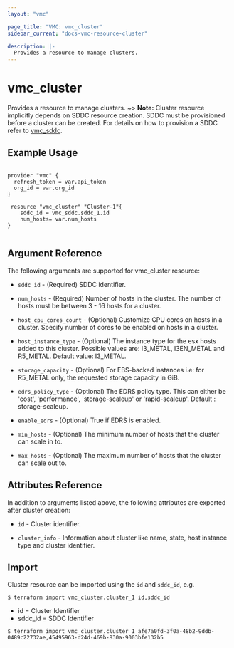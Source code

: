 ```yaml
---
layout: "vmc"

page_title: "VMC: vmc_cluster"
sidebar_current: "docs-vmc-resource-cluster"

description: |-
  Provides a resource to manage clusters.
---
```


# vmc_cluster

Provides a resource to manage clusters.
~> **Note:** Cluster resource implicitly depends on SDDC resource creation. SDDC must be provisioned before a cluster can be created. For details on how to provision a SDDC refer to [vmc_sddc](https://www.terraform.io/docs/providers/vmc/r/sddc.html).

## Example Usage

```hcl

provider "vmc" {
  refresh_token = var.api_token
  org_id = var.org_id
}

 resource "vmc_cluster" "Cluster-1"{
    sddc_id = vmc_sddc.sddc_1.id
    num_hosts= var.num_hosts
}


```

## Argument Reference

The following arguments are supported for vmc_cluster resource:

* `sddc_id` - (Required) SDDC identifier.

* `num_hosts` - (Required) Number of hosts in the cluster. The number of hosts must be between 3 - 16 hosts for a cluster.

* `host_cpu_cores_count` - (Optional) Customize CPU cores on hosts in a cluster. Specify number of cores to be enabled on hosts in a cluster.

* `host_instance_type` - (Optional) The instance type for the esx hosts added to this cluster. Possible values are: I3_METAL, I3EN_METAL and R5_METAL. Default value: I3_METAL.

* `storage_capacity` - (Optional) For EBS-backed instances i.e: for R5_METAL only, the requested storage capacity in GiB.

* `edrs_policy_type` - (Optional) The EDRS policy type. This can either be 'cost', 'performance', 'storage-scaleup' or 'rapid-scaleup'. Default : storage-scaleup.

* `enable_edrs` - (Optional) True if EDRS is enabled.

* `min_hosts` - (Optional) The minimum number of hosts that the cluster can scale in to.

* `max_hosts` - (Optional) The maximum number of hosts that the cluster can scale out to.

## Attributes Reference

In addition to arguments listed above, the following attributes are exported after cluster creation:

* `id` - Cluster identifier.

* `cluster_info` - Information about cluster like name, state, host instance type and cluster identifier.

## Import

Cluster resource can be imported using the `id` and `sddc_id`, e.g.

`$ terraform import vmc_cluster.cluster_1 id,sddc_id`

- id = Cluster Identifier
- sddc_id = SDDC Identifier

`$ terraform import vmc_cluster.cluster_1 afe7a0fd-3f0a-48b2-9ddb-0489c22732ae,45495963-d24d-469b-830a-9003bfe132b5`